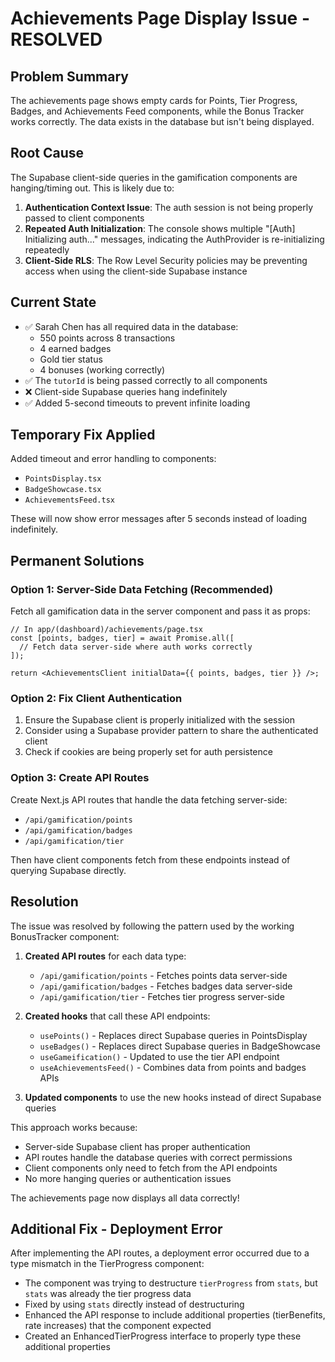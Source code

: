 # Achievements Page Display Issue - RESOLVED

## Problem Summary
The achievements page shows empty cards for Points, Tier Progress, Badges, and Achievements Feed components, while the Bonus Tracker works correctly. The data exists in the database but isn't being displayed.

## Root Cause
The Supabase client-side queries in the gamification components are hanging/timing out. This is likely due to:

1. **Authentication Context Issue**: The auth session is not being properly passed to client components
2. **Repeated Auth Initialization**: The console shows multiple "[Auth] Initializing auth..." messages, indicating the AuthProvider is re-initializing repeatedly
3. **Client-Side RLS**: The Row Level Security policies may be preventing access when using the client-side Supabase instance

## Current State
- ✅ Sarah Chen has all required data in the database:
  - 550 points across 8 transactions
  - 4 earned badges
  - Gold tier status
  - 4 bonuses (working correctly)
- ✅ The `tutorId` is being passed correctly to all components
- ❌ Client-side Supabase queries hang indefinitely
- ✅ Added 5-second timeouts to prevent infinite loading

## Temporary Fix Applied
Added timeout and error handling to components:
- `PointsDisplay.tsx`
- `BadgeShowcase.tsx`
- `AchievementsFeed.tsx`

These will now show error messages after 5 seconds instead of loading indefinitely.

## Permanent Solutions

### Option 1: Server-Side Data Fetching (Recommended)
Fetch all gamification data in the server component and pass it as props:

```tsx
// In app/(dashboard)/achievements/page.tsx
const [points, badges, tier] = await Promise.all([
  // Fetch data server-side where auth works correctly
]);

return <AchievementsClient initialData={{ points, badges, tier }} />;
```

### Option 2: Fix Client Authentication
1. Ensure the Supabase client is properly initialized with the session
2. Consider using a Supabase provider pattern to share the authenticated client
3. Check if cookies are being properly set for auth persistence

### Option 3: Create API Routes
Create Next.js API routes that handle the data fetching server-side:
- `/api/gamification/points`
- `/api/gamification/badges`
- `/api/gamification/tier`

Then have client components fetch from these endpoints instead of querying Supabase directly.

## Resolution
The issue was resolved by following the pattern used by the working BonusTracker component:

1. **Created API routes** for each data type:
   - `/api/gamification/points` - Fetches points data server-side
   - `/api/gamification/badges` - Fetches badges data server-side
   - `/api/gamification/tier` - Fetches tier progress server-side

2. **Created hooks** that call these API endpoints:
   - `usePoints()` - Replaces direct Supabase queries in PointsDisplay
   - `useBadges()` - Replaces direct Supabase queries in BadgeShowcase
   - `useGameification()` - Updated to use the tier API endpoint
   - `useAchievementsFeed()` - Combines data from points and badges APIs

3. **Updated components** to use the new hooks instead of direct Supabase queries

This approach works because:
- Server-side Supabase client has proper authentication
- API routes handle the database queries with correct permissions
- Client components only need to fetch from the API endpoints
- No more hanging queries or authentication issues

The achievements page now displays all data correctly!

## Additional Fix - Deployment Error
After implementing the API routes, a deployment error occurred due to a type mismatch in the TierProgress component:
- The component was trying to destructure `tierProgress` from `stats`, but `stats` was already the tier progress data
- Fixed by using `stats` directly instead of destructuring
- Enhanced the API response to include additional properties (tierBenefits, rate increases) that the component expected
- Created an EnhancedTierProgress interface to properly type these additional properties 